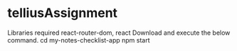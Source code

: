 # telliusAssignment
Libraries required react-router-dom, react
Download and execute the below command.
cd my-notes-checklist-app
npm start
